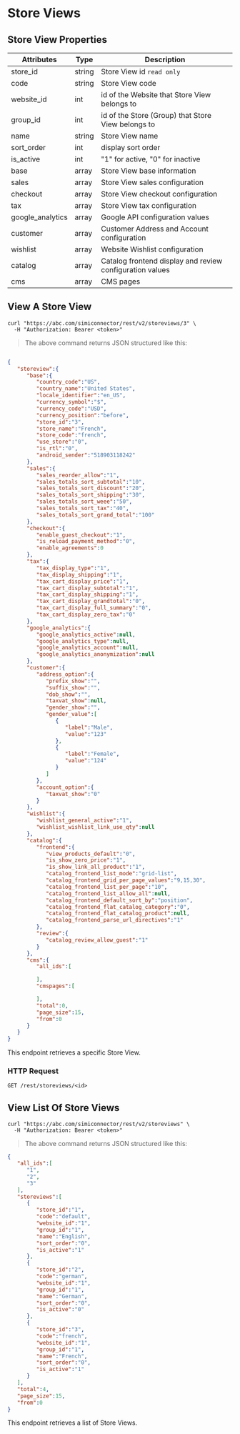 # Store Views

## Store View Properties

Attributes| Type| Description
--------- | ------- | -----------
store_id | string | Store View id <code>read only</code>
code | string | Store View code
website_id | int | id of the Website that Store View belongs to
group_id | int | id of the Store (Group) that Store View belongs to
name | string | Store View name
sort_order | int | display sort order
is_active | int | "1" for active, "0" for inactive
base | array | Store View base information
sales | array | Store View sales configuration
checkout | array | Store View checkout configuration
tax | array | Store View tax configuration
google_analytics | array | Google API configuration values
customer | array | Customer Address and Account configuration
wishlist | array | Website Wishlist configuration
catalog | array | Catalog frontend display and review configuration values
cms | array | CMS pages

## View A Store View

```shell
curl "https://abc.com/simiconnector/rest/v2/storeviews/3" \
  -H "Authorization: Bearer <token>"
```

> The above command returns JSON structured like this:

```json

{  
   "storeview":{  
      "base":{  
         "country_code":"US",
         "country_name":"United States",
         "locale_identifier":"en_US",
         "currency_symbol":"$",
         "currency_code":"USD",
         "currency_position":"before",
         "store_id":"3",
         "store_name":"French",
         "store_code":"french",
         "use_store":"0",
         "is_rtl":"0",
         "android_sender":"518903118242"
      },
      "sales":{  
         "sales_reorder_allow":"1",
         "sales_totals_sort_subtotal":"10",
         "sales_totals_sort_discount":"20",
         "sales_totals_sort_shipping":"30",
         "sales_totals_sort_weee":"50",
         "sales_totals_sort_tax":"40",
         "sales_totals_sort_grand_total":"100"
      },
      "checkout":{  
         "enable_guest_checkout":"1",
         "is_reload_payment_method":"0",
         "enable_agreements":0
      },
      "tax":{  
         "tax_display_type":"1",
         "tax_display_shipping":"1",
         "tax_cart_display_price":"1",
         "tax_cart_display_subtotal":"1",
         "tax_cart_display_shipping":"1",
         "tax_cart_display_grandtotal":"0",
         "tax_cart_display_full_summary":"0",
         "tax_cart_display_zero_tax":"0"
      },
      "google_analytics":{  
         "google_analytics_active":null,
         "google_analytics_type":null,
         "google_analytics_account":null,
         "google_analytics_anonymization":null
      },
      "customer":{  
         "address_option":{  
            "prefix_show":"",
            "suffix_show":"",
            "dob_show":"",
            "taxvat_show":null,
            "gender_show":"",
            "gender_value":[  
               {  
                  "label":"Male",
                  "value":"123"
               },
               {  
                  "label":"Female",
                  "value":"124"
               }
            ]
         },
         "account_option":{  
            "taxvat_show":"0"
         }
      },
      "wishlist":{  
         "wishlist_general_active":"1",
         "wishlist_wishlist_link_use_qty":null
      },
      "catalog":{  
         "frontend":{  
            "view_products_default":"0",
            "is_show_zero_price":"1",
            "is_show_link_all_product":"1",
            "catalog_frontend_list_mode":"grid-list",
            "catalog_frontend_grid_per_page_values":"9,15,30",
            "catalog_frontend_list_per_page":"10",
            "catalog_frontend_list_allow_all":null,
            "catalog_frontend_default_sort_by":"position",
            "catalog_frontend_flat_catalog_category":"0",
            "catalog_frontend_flat_catalog_product":null,
            "catalog_frontend_parse_url_directives":"1"
         },
         "review":{  
            "catalog_review_allow_guest":"1"
         }
      },
      "cms":{  
         "all_ids":[  

         ],
         "cmspages":[  

         ],
         "total":0,
         "page_size":15,
         "from":0
      }
   }
}

```

This endpoint retrieves a specific Store View.

### HTTP Request

`GET /rest/storeviews/<id>`


## View List Of Store Views

```shell
curl "https://abc.com/simiconnector/rest/v2/storeviews" \
  -H "Authorization: Bearer <token>"
```

> The above command returns JSON structured like this:

```json
{  
   "all_ids":[  
      "1",
      "2",
      "3"
   ],
   "storeviews":[  
      {  
         "store_id":"1",
         "code":"default",
         "website_id":"1",
         "group_id":"1",
         "name":"English",
         "sort_order":"0",
         "is_active":"1"
      },
      {  
         "store_id":"2",
         "code":"german",
         "website_id":"1",
         "group_id":"1",
         "name":"German",
         "sort_order":"0",
         "is_active":"0"
      },
      {  
         "store_id":"3",
         "code":"french",
         "website_id":"1",
         "group_id":"1",
         "name":"French",
         "sort_order":"0",
         "is_active":"1"
      }
   ],
   "total":4,
   "page_size":15,
   "from":0
}
```

This endpoint retrieves a list of Store Views.
